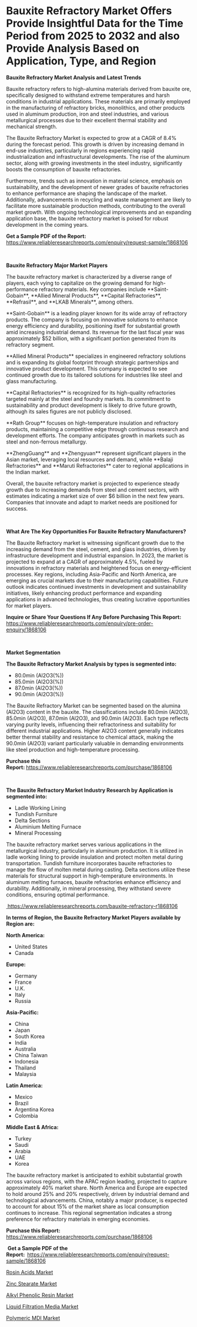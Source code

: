 <p><h1>Bauxite Refractory Market Offers Provide Insightful Data for the Time Period from 2025 to 2032 and also Provide Analysis Based on Application, Type, and Region</h1></p><p><strong>Bauxite Refractory Market Analysis and Latest Trends</strong></p>
<p><p>Bauxite refractory refers to high-alumina materials derived from bauxite ore, specifically designed to withstand extreme temperatures and harsh conditions in industrial applications. These materials are primarily employed in the manufacturing of refractory bricks, monolithics, and other products used in aluminum production, iron and steel industries, and various metallurgical processes due to their excellent thermal stability and mechanical strength.</p><p>The Bauxite Refractory Market is expected to grow at a CAGR of 8.4% during the forecast period. This growth is driven by increasing demand in end-use industries, particularly in regions experiencing rapid industrialization and infrastructural developments. The rise of the aluminum sector, along with growing investments in the steel industry, significantly boosts the consumption of bauxite refractories.</p><p>Furthermore, trends such as innovation in material science, emphasis on sustainability, and the development of newer grades of bauxite refractories to enhance performance are shaping the landscape of the market. Additionally, advancements in recycling and waste management are likely to facilitate more sustainable production methods, contributing to the overall market growth. With ongoing technological improvements and an expanding application base, the bauxite refractory market is poised for robust development in the coming years.</p></p>
<p><strong>Get a Sample PDF of the Report:&nbsp;</strong> <a href="https://www.reliableresearchreports.com/enquiry/request-sample/1868106?utm_campaign=112&utm_medium=2&utm_source=Github&utm_content=ia&utm_term=01042025&utm_id=bauxite-refractory">https://www.reliableresearchreports.com/enquiry/request-sample/1868106</a></p>
<p>&nbsp;</p>
<p><strong>Bauxite Refractory Major Market Players</strong></p>
<p><p>The bauxite refractory market is characterized by a diverse range of players, each vying to capitalize on the growing demand for high-performance refractory materials. Key companies include **Saint-Gobain**, **Allied Mineral Products**, **Capital Refractories**, **Refrasil**, and **LKAB Minerals**, among others.</p><p>**Saint-Gobain** is a leading player known for its wide array of refractory products. The company is focusing on innovative solutions to enhance energy efficiency and durability, positioning itself for substantial growth amid increasing industrial demand. Its revenue for the last fiscal year was approximately $52 billion, with a significant portion generated from its refractory segment.</p><p>**Allied Mineral Products** specializes in engineered refractory solutions and is expanding its global footprint through strategic partnerships and innovative product development. This company is expected to see continued growth due to its tailored solutions for industries like steel and glass manufacturing.</p><p>**Capital Refractories** is recognized for its high-quality refractories targeted mainly at the steel and foundry markets. Its commitment to sustainability and product development is likely to drive future growth, although its sales figures are not publicly disclosed.</p><p>**Rath Group** focuses on high-temperature insulation and refractory products, maintaining a competitive edge through continuous research and development efforts. The company anticipates growth in markets such as steel and non-ferrous metallurgy.</p><p>**ZhengGuang** and **Zhengyuan** represent significant players in the Asian market, leveraging local resources and demand, while **Balaji Refractories** and **Maruti Refractories** cater to regional applications in the Indian market.</p><p>Overall, the bauxite refractory market is projected to experience steady growth due to increasing demands from steel and cement sectors, with estimates indicating a market size of over $6 billion in the next few years. Companies that innovate and adapt to market needs are positioned for success.</p></p>
<p>&nbsp;</p>
<p><strong>What Are The Key Opportunities For Bauxite Refractory Manufacturers?</strong></p>
<p><p>The Bauxite Refractory market is witnessing significant growth due to the increasing demand from the steel, cement, and glass industries, driven by infrastructure development and industrial expansion. In 2023, the market is projected to expand at a CAGR of approximately 4.5%, fueled by innovations in refractory materials and heightened focus on energy-efficient processes. Key regions, including Asia-Pacific and North America, are emerging as crucial markets due to their manufacturing capabilities. Future outlook indicates continued investments in development and sustainability initiatives, likely enhancing product performance and expanding applications in advanced technologies, thus creating lucrative opportunities for market players.</p></p>
<p><strong>Inquire or Share Your Questions If Any Before Purchasing This Report:</strong> <a href="https://www.reliableresearchreports.com/enquiry/pre-order-enquiry/1868106?utm_campaign=112&utm_medium=2&utm_source=Github&utm_content=ia&utm_term=01042025&utm_id=bauxite-refractory">https://www.reliableresearchreports.com/enquiry/pre-order-enquiry/1868106</a></p>
<p>&nbsp;</p>
<p><strong>Market Segmentation</strong></p>
<p><strong>The Bauxite Refractory Market Analysis by types is segmented into:</strong></p>
<p><ul><li>80.0min (Al2O3(%))</li><li>85.0min (Al2O3(%))</li><li>87.0min (Al2O3(%))</li><li>90.0min (Al2O3(%))</li></ul></p>
<p><p>The Bauxite Refractory Market can be segmented based on the alumina (Al2O3) content in the bauxite. The classifications include 80.0min (Al2O3), 85.0min (Al2O3), 87.0min (Al2O3), and 90.0min (Al2O3). Each type reflects varying purity levels, influencing their refractoriness and suitability for different industrial applications. Higher Al2O3 content generally indicates better thermal stability and resistance to chemical attack, making the 90.0min (Al2O3) variant particularly valuable in demanding environments like steel production and high-temperature processing.</p></p>
<p><strong>Purchase this Report:&nbsp;</strong><a href="https://www.reliableresearchreports.com/purchase/1868106?utm_campaign=112&utm_medium=2&utm_source=Github&utm_content=ia&utm_term=01042025&utm_id=bauxite-refractory">https://www.reliableresearchreports.com/purchase/1868106</a></p>
<p>&nbsp;</p>
<p><strong>The Bauxite Refractory Market Industry Research by Application is segmented into:</strong></p>
<p><ul><li>Ladle Working Lining</li><li>Tundish Furniture</li><li>Delta Sections</li><li>Aluminium Melting Furnace</li><li>Mineral Processing</li></ul></p>
<p><p>The bauxite refractory market serves various applications in the metallurgical industry, particularly in aluminum production. It is utilized in ladle working lining to provide insulation and protect molten metal during transportation. Tundish furniture incorporates bauxite refractories to manage the flow of molten metal during casting. Delta sections utilize these materials for structural support in high-temperature environments. In aluminum melting furnaces, bauxite refractories enhance efficiency and durability. Additionally, in mineral processing, they withstand severe conditions, ensuring optimal performance.</p></p>
<p><a href="https://www.reliableresearchreports.com/bauxite-refractory-r1868106?utm_campaign=112&utm_medium=2&utm_source=Github&utm_content=ia&utm_term=01042025&utm_id=bauxite-refractory">&nbsp;https://www.reliableresearchreports.com/bauxite-refractory-r1868106</a></p>
<p><strong>In terms of Region, the Bauxite Refractory Market Players available by Region are:</strong></p>
<p>
    <p> <strong> North America: </strong>
        <ul>
            <li>United States</li>
            <li>Canada</li>
        </ul>
        </p> 
    <p> <strong> Europe: </strong>
        <ul>
            <li>Germany</li>
            <li>France</li>
            <li>U.K.</li>
            <li>Italy</li>
            <li>Russia</li>
        </ul>
        </p> 
    <p> <strong> Asia-Pacific: </strong>
        <ul>
            <li>China</li>
            <li>Japan</li>
            <li>South Korea</li>
            <li>India</li>
            <li>Australia</li>
            <li>China Taiwan</li>
            <li>Indonesia</li>
            <li>Thailand</li>
            <li>Malaysia</li>
        </ul>
        </p> 
    <p> <strong> Latin America: </strong>
        <ul>
            <li>Mexico</li>
            <li>Brazil</li>
            <li>Argentina Korea</li>
            <li>Colombia</li>
        </ul>
        </p> 
    <p> <strong> Middle East & Africa: </strong>
        <ul>
            <li>Turkey</li>
            <li>Saudi</li>
            <li>Arabia</li>
            <li>UAE</li>
            <li>Korea</li>
        </ul>
    </p>
    </p>
<p><p>The bauxite refractory market is anticipated to exhibit substantial growth across various regions, with the APAC region leading, projected to capture approximately 40% market share. North America and Europe are expected to hold around 25% and 20% respectively, driven by industrial demand and technological advancements. China, notably a major producer, is expected to account for about 15% of the market share as local consumption continues to increase. This regional segmentation indicates a strong preference for refractory materials in emerging economies.</p></p>
<p><strong>Purchase this Report: </strong><a href="https://www.reliableresearchreports.com/purchase/1868106?utm_campaign=112&utm_medium=2&utm_source=Github&utm_content=ia&utm_term=01042025&utm_id=bauxite-refractory">https://www.reliableresearchreports.com/purchase/1868106</a></p>
<p>&nbsp;<strong>Get a Sample PDF of the Report:&nbsp;&nbsp;</strong><a href="https://www.reliableresearchreports.com/enquiry/request-sample/1868106?utm_campaign=112&utm_medium=2&utm_source=Github&utm_content=ia&utm_term=01042025&utm_id=bauxite-refractory">https://www.reliableresearchreports.com/enquiry/request-sample/1868106</a></p>
<p><strong></strong></p>
<p><p><a href="https://github.com/ximensbisade/Market-Research-Report-List-1/blob/main/rosin-acids-market.md?utm_campaign=112&utm_medium=2&utm_source=Github&utm_content=ia&utm_term=01042025&utm_id=bauxite-refractory">Rosin Acids Market</a></p><p><a href="https://github.com/amagloeaad54/Market-Research-Report-List-1/blob/main/zinc-stearate-market.md?utm_campaign=112&utm_medium=2&utm_source=Github&utm_content=ia&utm_term=01042025&utm_id=bauxite-refractory">Zinc Stearate Market</a></p><p><a href="https://github.com/neiridionna/Market-Research-Report-List-1/blob/main/alkyl-phenolic-resin-market.md?utm_campaign=112&utm_medium=2&utm_source=Github&utm_content=ia&utm_term=01042025&utm_id=bauxite-refractory">Alkyl Phenolic Resin Market</a></p><p><a href="https://github.com/porstgowinjq/Market-Research-Report-List-1/blob/main/liquid-filtration-media-market.md?utm_campaign=112&utm_medium=2&utm_source=Github&utm_content=ia&utm_term=01042025&utm_id=bauxite-refractory">Liquid Filtration Media Market</a></p><p><a href="https://github.com/blauetrelawz/Market-Research-Report-List-1/blob/main/polymeric-mdi-market.md?utm_campaign=112&utm_medium=2&utm_source=Github&utm_content=ia&utm_term=01042025&utm_id=bauxite-refractory">Polymeric MDI Market</a></p></p>